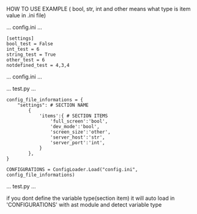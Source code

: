 

HOW TO USE EXAMPLE ( bool, str, int and other means what type is item value in .ini file)

 ...   config.ini ...

    [settings]
    bool_test = False
    int_test = 6
    string_test = True
    other_test = 6
    notdefined_test = 4,3,4

 ... config.ini ...


... test.py ...

    config_file_informations = {
        "settings": # SECTION NAME
            {
                'items':{ # SECTION ITEMS 
                    'full_screen':'bool',
                    'dev_mode':'bool',
                    'screen_size':'other',
                    'server_host':'str',
                    'server_port':'int',
                }
            },
    }

    CONFIGURATIONS = ConfigLoader.Load("config.ini", config_file_informations)

 ... test.py ...

if you dont define the variable type(section item) it will auto load in 'CONFIGURATIONS' with ast module and detect variable type
